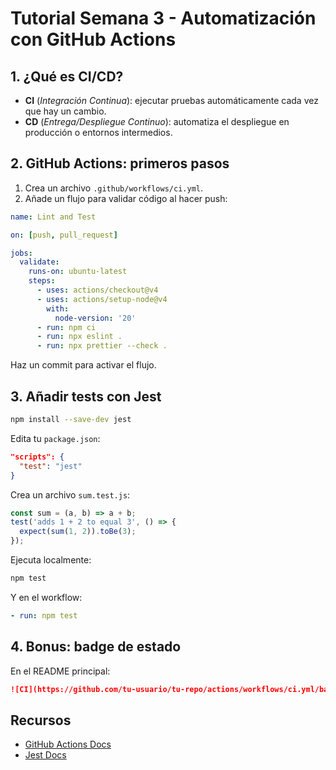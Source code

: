 # Tutorial Semana 3 - Automatización con GitHub Actions

## 1. ¿Qué es CI/CD?

- **CI** (*Integración Continua*): ejecutar pruebas automáticamente cada vez que hay un cambio.
- **CD** (*Entrega/Despliegue Continuo*): automatiza el despliegue en producción o entornos intermedios.

## 2. GitHub Actions: primeros pasos

1. Crea un archivo `.github/workflows/ci.yml`.
2. Añade un flujo para validar código al hacer push:

```yaml
name: Lint and Test

on: [push, pull_request]

jobs:
  validate:
    runs-on: ubuntu-latest
    steps:
      - uses: actions/checkout@v4
      - uses: actions/setup-node@v4
        with:
          node-version: '20'
      - run: npm ci
      - run: npx eslint .
      - run: npx prettier --check .
```

Haz un commit para activar el flujo.

## 3. Añadir tests con Jest

```bash
npm install --save-dev jest
```

Edita tu `package.json`:

```json
"scripts": {
  "test": "jest"
}
```

Crea un archivo `sum.test.js`:

```js
const sum = (a, b) => a + b;
test('adds 1 + 2 to equal 3', () => {
  expect(sum(1, 2)).toBe(3);
});
```

Ejecuta localmente:

```bash
npm test
```

Y en el workflow:

```yaml
- run: npm test
```

## 4. Bonus: badge de estado

En el README principal:

```markdown
![CI](https://github.com/tu-usuario/tu-repo/actions/workflows/ci.yml/badge.svg)
```

## Recursos

- [GitHub Actions Docs](https://docs.github.com/en/actions)
- [Jest Docs](https://jestjs.io/docs/getting-started)
